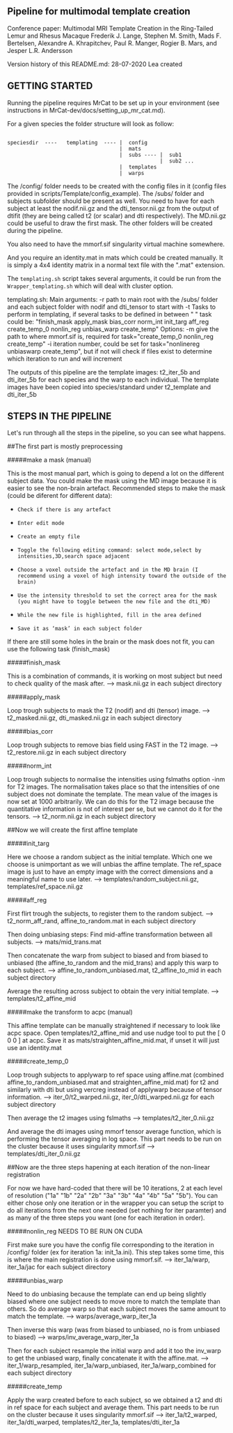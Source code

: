 Pipeline for multimodal template creation
----------------------------------------------------------------

Conference paper: Multimodal MRI Template Creation in the Ring-Tailed Lemur and Rhesus Macaque
Frederik J. Lange, Stephen M. Smith, Mads F. Bertelsen, Alexandre A. Khrapitchev, Paul R. Manger, Rogier B. Mars, and Jesper L.R. Andersson

Version history of this README.md:
28-07-2020 Lea created


GETTING STARTED
------------
Running the pipeline requires MrCat to be set up in your environment (see instructions in MrCat-dev/docs/setting_up_mr_cat.md).

For a given species the folder structure will look as follow: 

<pre><code>
speciesdir  ----   templating  ---- |  config
                                    |  mats
                                    |  subs ---- |  sub1
                                                 |  sub2 ...
                                    |  templates
                                    |  warps
</code></pre>

The /config/ folder needs to be created with the config files in it (config files provided in scripts/Template/config_example). 
The /subs/ folder and subjects subfolder should be present as well. You need to have for each subject at least the nodif.nii.gz and the dti_tensor.nii.gz from the output of dtifit (they are being called t2 (or scalar) and dti respectively). The MD.nii.gz could be useful to draw the first mask.
The other folders will be created during the pipeline.

You also need to have the mmorf.sif singularity virtual machine somewhere.

And you require an identity.mat in mats which could be created manually. It is simply a 4x4 identity matrix in a normal text file with the ".mat" extension.

The `templating.sh` script takes several arguments, it could be run from the `Wrapper_templating.sh`  which will deal with cluster option.

templating.sh:
Main arguments:
  -r path to main root with the /subs/ folder and each subject folder with nodif and dti_tensor to start with
  -t Tasks to perform in templating, if several tasks to be defined in between " "
  task could be: "finish_mask apply_mask bias_corr norm_int init_targ aff_reg create_temp_0 nonlin_reg unbias_warp create_temp"
Options:
  -m give the path to where mmorf.sif is, required for task="create_temp_0 nonlin_reg create_temp"
  -i iteration number, could be set for task="nonlinereg unbiaswarp create_temp", 
            but if not will check if files exist to determine which iteration to run and will increment

The outputs of this pipeline are the template images: t2_iter_5b and dti_iter_5b for each species and the warp to each individual. The template images have been copied into species/standard under t2_template and dti_iter_5b

STEPS IN THE PIPELINE
------------

Let's run through all the steps in the pipeline, so you can see what happens.

##The first part is mostly preprocessing

#####make a mask (manual)

This is the most manual part, which is going to depend a lot on the different subject data. You could make the mask using the MD image because it is easier to see the non-brain artefact.
Recommended steps to make the mask (could be diferent for different data):
-     Check if there is any artefact
-     Enter edit mode
-     Create an empty file  
-     Toggle the following editing command: select mode,select by intensities,3D,search space adjacent
-     Choose a voxel outside the artefact and in the MD brain (I recommend using a voxel of high intensity toward the outside of the brain)
-     Use the intensity threshold to set the correct area for the mask (you might have to toggle between the new file and the dti_MD)
-     While the new file is highlighted, fill in the area defined
-     Save it as ‘mask’ in each subject folder
If there are still some holes in the brain or the mask does not fit, you can use the following task (finish_mask)

#####finish_mask

This is a combination of commands, it is working on most subject but need to check quality of the mask after.
--> mask.nii.gz in each subject directory

#####apply_mask

Loop trough subjects to mask the T2 (nodif) and dti (tensor) image.
--> t2_masked.nii.gz, dti_masked.nii.gz in each subject directory

#####bias_corr

Loop trough subjects to remove bias field using FAST in the T2 image.
--> t2_restore.nii.gz in each subject directory

#####norm_int 

Loop trough subjects to normalise the intensities using fslmaths option -inm for T2 images. The normalisation takes place so that the intensities of one subject does not dominate the template. The mean value of the images is now set at 1000 arbitrarily. We can do this for the T2 image because the quantitative information is not of interest per se, but we cannot do it for the tensors.
--> t2_norm.nii.gz in each subject directory


##Now we will create the first affine template

#####init_targ

Here we choose a random subject as the initial template. Which one we choose is unimportant as we will unbias the affine template. The ref_space image is just to have an empty image with the correct dimensions and a meaningful name to use later.
--> templates/random_subject.nii.gz, templates/ref_space.nii.gz

#####aff_reg

First flirt trough the subjects, to register them to the random subject.
--> t2_norm_aff_rand, affine_to_random.mat in each subject directory

Then doing unbiasing steps:
Find mid-affine transformation between all subjects.
--> mats/mid_trans.mat

Then concatenate the warp from subject to biased and from biased to unbiased (the affine_to_random and the mid_trans) and apply this warp to each subject.
--> affine_to_random_unbiased.mat, t2_affine_to_mid in each subject directory 

Average the resulting across subject to obtain the very initial template.
--> templates/t2_affine_mid

#####make the transform to acpc (manual)

This affine template can be manually straightened if necessary to look like acpc space. Open templates/t2_affine_mid and use nudge tool to put the [ 0 0 0 ] at acpc. Save it as mats/straighten_affine_mid.mat, if unset it will just use an identity.mat

#####create_temp_0

Loop trough subjects to applywarp to ref space using affine.mat (combined affine_to_random_unbiased.mat and straighten_affine_mid.mat) for t2 and similarly with dti but using vercreg instead of applywarp because of tensor information.
--> iter_0/t2_warped.nii.gz, iter_0/dti_warped.nii.gz for each subject directory

Then average the t2 images using fslmaths
--> templates/t2_iter_0.nii.gz

And average the dti images using mmorf tensor average function, which is performing the tensor averaging in log space. This part needs to be run on the cluster because it uses singularity mmorf.sif
--> templates/dti_iter_0.nii.gz

##Now are the three steps hapening at each iteration of the non-linear registration

For now we have hard-coded that there will be 10 iterations, 2 at each level of resolution ("1a" "1b" "2a" "2b" "3a" "3b" "4a" "4b" "5a" "5b"). You can either chose only one iteration or in the wrapper you can setup the script to do all iterations from the next one needed (set nothing for iter paramter) and as many of the three steps you want (one for each iteration in order).

#####nonlin_reg
NEEDS TO BE RUN ON CUDA

First make sure you have the config file corresponding to the iteration in /config/ folder (ex for iteration 1a: init_1a.ini). This step takes some time, this is where the main registration is done using mmorf.sif.
--> iter_1a/warp, iter_1a/jac for each subject directory

#####unbias_warp

Need to do unbiasing because the template can end up being slightly biased where one subject needs to move more to match the template than others. So do average warp so that each subject moves the same amount to match the template. 
--> warps/average_warp_iter_1a

Then inverse this warp (was from biased to unbiased, no is from unbiased to biased)
--> warps/inv_average_warp_iter_1a

Then for each subject resample the initial warp and add it too the inv_warp to get the unbiased warp, finally concatenate it with the affine.mat.
--> iter_1/warp_resampled, iter_1a/warp_unbiased, iter_1a/warp_combined for each subject directory

#####create_temp

Apply the warp created before to each subject, so we obtained a t2 and dti in ref space for each subject and average them. This part needs to be run on the cluster because it uses singularity mmorf.sif
--> iter_1a/t2_warped, iter_1a/dti_warped, templates/t2_iter_1a, templates/dti_iter_1a

